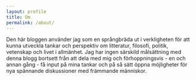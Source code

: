 ```yaml
---
layout: profile
title: Om
permalink: /about/
---
```


Den här bloggen använder jag som en språngbräda ut i verkligheten för att kunna utveckla tankar och perspektiv om litteratur, filosofi, politik, vetenskap och livet i allmänhet. Jag har ingen särskild målsättning med denna blogg bortsett från att dela med mig och förhoppningsvis - en och annan gång - få input på mina tankar och på så sätt öppna möjligheter för nya spännande diskussioner med främmande människor.
